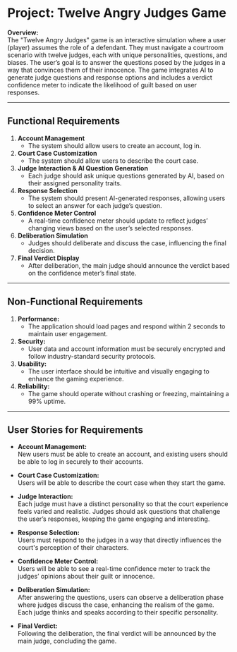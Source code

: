# Project: Twelve Angry Judges Game

**Overview:**  
The "Twelve Angry Judges" game is an interactive simulation where a user (player) assumes the role of a defendant. They must navigate a courtroom scenario with twelve judges, each with unique personalities, questions, and biases. The user’s goal is to answer the questions posed by the judges in a way that convinces them of their innocence. The game integrates AI to generate judge questions and response options and includes a verdict confidence meter to indicate the likelihood of guilt based on user responses.

---

## Functional Requirements
1. **Account Management**  
   * The system should allow users to create an account, log in.
2. **Court Case Customization**  
   * The system should allow users to describe the court case.
3. **Judge Interaction & AI Question Generation**  
   * Each judge should ask unique questions generated by AI, based on their assigned personality traits.
4. **Response Selection**  
   * The system should present AI-generated responses, allowing users to select an answer for each judge’s question.
5. **Confidence Meter Control**  
   * A real-time confidence meter should update to reflect judges’ changing views based on the user’s selected responses.
6. **Deliberation Simulation**  
   * Judges should deliberate and discuss the case, influencing the final decision.
7. **Final Verdict Display**  
   * After deliberation, the main judge should announce the verdict based on the confidence meter’s final state.

---

## Non-Functional Requirements
1. **Performance:**  
   * The application should load pages and respond within 2 seconds to maintain user engagement.
2. **Security:**  
   * User data and account information must be securely encrypted and follow industry-standard security protocols.
3. **Usability:**  
   * The user interface should be intuitive and visually engaging to enhance the gaming experience.
4. **Reliability:**  
   * The game should operate without crashing or freezing, maintaining a 99% uptime.

---

## User Stories for Requirements

* **Account Management:**  
   New users must be able to create an account, and existing users should be able to log in securely to their accounts.

* **Court Case Customization:**  
   Users will be able to describe the court case when they start the game.

* **Judge Interaction:**  
   Each judge must have a distinct personality so that the court experience feels varied and realistic. Judges should ask questions that challenge the user’s responses, keeping the game engaging and interesting.

* **Response Selection:**  
   Users must respond to the judges in a way that directly influences the court's perception of their characters.

* **Confidence Meter Control:**  
   Users will be able to see a real-time confidence meter to track the judges’ opinions about their guilt or innocence.

* **Deliberation Simulation:**  
   After answering the questions, users can observe a deliberation phase where judges discuss the case, enhancing the realism of the game. Each judge thinks and speaks according to their specific personality.

* **Final Verdict:**  
   Following the deliberation, the final verdict will be announced by the main judge, concluding the game.
